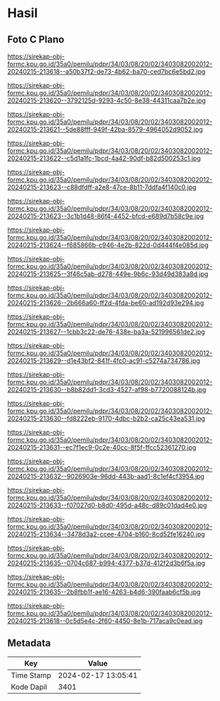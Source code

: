 # Hasil

## Foto C Plano

https://sirekap-obj-formc.kpu.go.id/35a0/pemilu/pdpr/34/03/08/20/02/3403082002012-20240215-213618--a50b37f2-de73-4b62-ba70-ced7bc6e5bd2.jpg

https://sirekap-obj-formc.kpu.go.id/35a0/pemilu/pdpr/34/03/08/20/02/3403082002012-20240215-213620--3792125d-9293-4c50-8e38-44311caa7b2e.jpg

https://sirekap-obj-formc.kpu.go.id/35a0/pemilu/pdpr/34/03/08/20/02/3403082002012-20240215-213621--5de88fff-949f-42ba-8579-4964052d9052.jpg

https://sirekap-obj-formc.kpu.go.id/35a0/pemilu/pdpr/34/03/08/20/02/3403082002012-20240215-213622--c5d1a1fc-1bcd-4a42-90df-b82d500253c1.jpg

https://sirekap-obj-formc.kpu.go.id/35a0/pemilu/pdpr/34/03/08/20/02/3403082002012-20240215-213623--c88dfdff-a2e8-47ce-8b11-7ddfa4f140c0.jpg

https://sirekap-obj-formc.kpu.go.id/35a0/pemilu/pdpr/34/03/08/20/02/3403082002012-20240215-213623--3c1b1d48-86f4-4452-bfcd-e689d7b58c9e.jpg

https://sirekap-obj-formc.kpu.go.id/35a0/pemilu/pdpr/34/03/08/20/02/3403082002012-20240215-213624--f685866b-c946-4e2b-822d-0d444f4e085d.jpg

https://sirekap-obj-formc.kpu.go.id/35a0/pemilu/pdpr/34/03/08/20/02/3403082002012-20240215-213625--3f46c5ab-d278-449e-9b6c-93d49d383a8d.jpg

https://sirekap-obj-formc.kpu.go.id/35a0/pemilu/pdpr/34/03/08/20/02/3403082002012-20240215-213626--2b666a60-ff2d-4fda-be60-ad192d93e294.jpg

https://sirekap-obj-formc.kpu.go.id/35a0/pemilu/pdpr/34/03/08/20/02/3403082002012-20240215-213627--1cbb3c22-de76-438e-ba3a-521996561de2.jpg

https://sirekap-obj-formc.kpu.go.id/35a0/pemilu/pdpr/34/03/08/20/02/3403082002012-20240215-213629--d1e43bf2-841f-4fc0-ac91-c5274a734786.jpg

https://sirekap-obj-formc.kpu.go.id/35a0/pemilu/pdpr/34/03/08/20/02/3403082002012-20240215-213630--b8b82dd1-3cd3-4527-af98-b7720088124b.jpg

https://sirekap-obj-formc.kpu.go.id/35a0/pemilu/pdpr/34/03/08/20/02/3403082002012-20240215-213630--fd8222eb-9170-4dbc-b2b2-ca25c43ea531.jpg

https://sirekap-obj-formc.kpu.go.id/35a0/pemilu/pdpr/34/03/08/20/02/3403082002012-20240215-213631--ec7f1ec9-0c2e-40cc-8f5f-ffcc52361270.jpg

https://sirekap-obj-formc.kpu.go.id/35a0/pemilu/pdpr/34/03/08/20/02/3403082002012-20240215-213632--9026903e-96dd-443b-aad1-8c1ef4cf3954.jpg

https://sirekap-obj-formc.kpu.go.id/35a0/pemilu/pdpr/34/03/08/20/02/3403082002012-20240215-213633--f07027d0-b8d0-495d-a48c-d89c01dad4e0.jpg

https://sirekap-obj-formc.kpu.go.id/35a0/pemilu/pdpr/34/03/08/20/02/3403082002012-20240215-213634--3478d3a2-ccee-4704-b160-8cd52fe16240.jpg

https://sirekap-obj-formc.kpu.go.id/35a0/pemilu/pdpr/34/03/08/20/02/3403082002012-20240215-213635--0704c687-b994-4377-b37d-412f2d3b6f5a.jpg

https://sirekap-obj-formc.kpu.go.id/35a0/pemilu/pdpr/34/03/08/20/02/3403082002012-20240215-213635--2b8fbb1f-ae16-4263-b4d6-390faab6cf5b.jpg

https://sirekap-obj-formc.kpu.go.id/35a0/pemilu/pdpr/34/03/08/20/02/3403082002012-20240215-213618--0c5d5e4c-2f60-4450-8e1b-717aca9c0ead.jpg


## Metadata

| Key        | Value               |
| ---------- | ------------------- |
| Time Stamp | 2024-02-17 13:05:41 |
| Kode Dapil | 3401                |




